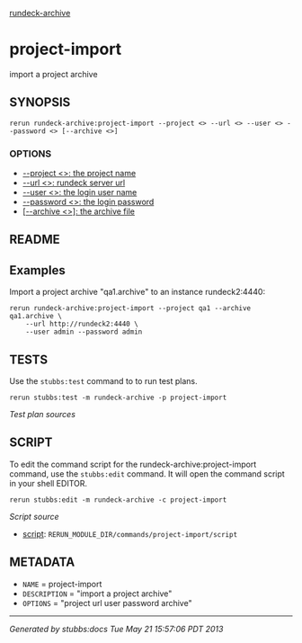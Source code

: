 [rundeck-archive](../../index.html)
# project-import 

import a project archive

## SYNOPSIS

    rerun rundeck-archive:project-import --project <> --url <> --user <> --password <> [--archive <>]

### OPTIONS

* [    --project <>: the project name](../../options/project/index.html)
* [    --url <>: rundeck server url](../../options/url/index.html)
* [    --user <>: the login user name](../../options/user/index.html)
* [    --password <>: the login password](../../options/password/index.html)
* [   [--archive <>]: the archive file](../../options/archive/index.html)

## README

Examples
--------

Import a project archive "qa1.archive" to an instance rundeck2:4440:

    rerun rundeck-archive:project-import --project qa1 --archive qa1.archive \
        --url http://rundeck2:4440 \
        --user admin --password admin 

## TESTS

Use the `stubbs:test` command to to run test plans.

    rerun stubbs:test -m rundeck-archive -p project-import

*Test plan sources*



## SCRIPT

To edit the command script for the rundeck-archive:project-import command, 
use the `stubbs:edit`
command. It will open the command script in your shell EDITOR.

    rerun stubbs:edit -m rundeck-archive -c project-import

*Script source*

* [script](script.html): `RERUN_MODULE_DIR/commands/project-import/script`

## METADATA

* `NAME` = project-import
* `DESCRIPTION` = "import a project archive"
* `OPTIONS` = "project url user password archive"

----

*Generated by stubbs:docs Tue May 21 15:57:06 PDT 2013*

